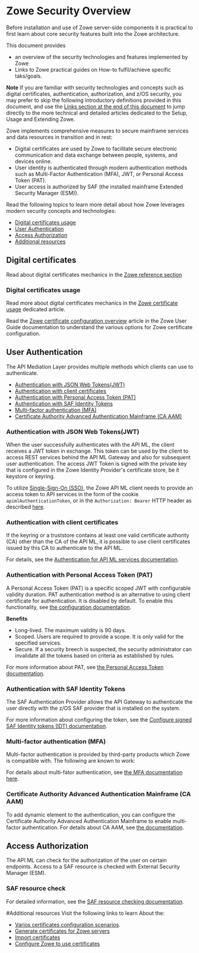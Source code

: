 # Zowe Security Overview
Before installation and use of Zowe server-side components it is practical to first learn about core security features built into the Zowe architecture.

This document provides 
  - an overview of the security technologies and features implemented by Zowe
  - Links to Zowe practical guides on How-to fulfil/achieve specific taks/goals.    

**Note** If you are familiar with security technologies and concepts such as digital certificates, authentication, authorization, and z/OS security, 
you may prefer to skip the following introductory definitions provided in this document, and use the [Links section at the end of this document](#links) to jump directly to the more technical and detailed articles dedicated to the Setup, Usage and Extending Zowe. 

<!-- TODO#PZA: provide general security architecture overview diagram -->

Zowe implements comprehensive measures to secure mainframe services and data resources in transition and in rest:

  - Digital certificates are used by Zowe to facilitate secure electronic communication and data exchange between people, systems, and devices online.
  - User identity is authenticated through modern authentication methods such as Multi-Factor Authentication (MFA), JWT, or Personal Access Token (PAT).
  - User access is authorized by SAF (the installed mainframe Extended Security Manager (ESM)).

Read the following topics to learn more detail about how Zowe leverages modern security concepts and technologies:

  - [Digital certificates usage](#digital-certificates-usage)
  - [User Authentication](#authentication-methods)
  - [Access Authorization](#access-authorization)
  - [Additional resources](#additional-resources)

## Digital certificates
Read about digital certificates mechanics in the [Zowe reference section]()

### Digital certificates usage

Read more about digital certificates mechanics in the [Zowe certificate usage](../user-guide/use-certificates.md) dedicated article.

Read the [Zowe certificate configuration overview](../user-guide/configure-certificates.md) article in the Zowe User Guide documentation to understand the various options for Zowe certificate configuration.

## User Authentication

The API Mediation Layer provides multiple methods which clients can use to authenticate.

  * [Authentication with JSON Web Tokens(JWT)](#authentication-with-json-web-tokensjwt)
  * [Authentication with client certificates](#authentication-with-client-certificates)
  * [Authentication with Personal Access Token (PAT)](#authentication-with-personal-access-token-pat)
  * [Authentication with SAF Identity Tokens](#authentication-with-saf-identity-tokens)
  * [Multi-factor authentication (MFA)](#multi-factor-authentication-mfa)
  * [Certificate Authority Advanced Authentication Mainframe (CA AAM)](#certificate-authority-advanced-authentication-mainframe-ca-aam)

### Authentication with JSON Web Tokens(JWT)

When the user successfully authenticates with the API ML, the client receives a JWT token in exchange. This token can be used by the client to access REST services behind the API ML Gateway and also for subsequent user authentication. The access JWT Token is signed with the private key that is configured in the Zowe Identity Provider's certificate store, be it keystore or keyring.

To utilize [Single-Sign-On (SSO)](../user-guide/systemrequirements-zos#single-sign-on-sso), the Zowe API ML client needs to provide an access token to API services in the form of the cookie `apimlAuthenticationToken`, or in the `Authorization: Bearer` HTTP header as described [here](https://github.com/zowe/sample-spring-boot-api-service/blob/master/zowe-rest-api-sample-spring/docs/api-client-authentication.md#authenticated-request).

### Authentication with client certificates

If the keyring or a truststore contains at least one valid certificate authority (CA) other than the CA of the API ML, it is possible to use client certificates issued by this CA to authenticate to the API ML.

For details, see the [Authentication for API ML services documentation](../extend/extend-apiml/authentication-for-apiml-services#authentication-parameters).

### Authentication with Personal Access Token (PAT)

A Personal Access Token (PAT) is a specific scoped JWT with configurable validity duration. PAT authentication method is an alternative to using client certificate for authentication. It is disabled by default. To enable this functionality, see [the configuration documentation](../user-guide/api-mediation/api-gateway-configuration#personal-access-token ).

**Benefits**

- Long-lived. The maximum validity is 90 days.
- Scoped. Users are required to provide a scope. It is only valid for the specified services.
- Secure. If a security breech is suspected, the security administrator can invalidate all the tokens based on criteria as established by rules.

For more information about PAT, see [the Personal Access Token documentation](../user-guide/api-mediation/api-mediation-personal-access-token).

### Authentication with SAF Identity Tokens
The SAF Authentication Provider allows the API Gateway to authenticate the user directly with the z/OS SAF provider that is installed on the system.

For more information about configuring the token, see the [Configure signed SAF Identity tokens (IDT) documentation](../user-guide/configure-zos-system#configure-signed-saf-identity-tokens-idt).

### Multi-factor authentication (MFA)

Multi-factor authentication is provided by third-party products which Zowe is compatible with. The following are known to work:

For details about multi-fator authentication, see [the MFA documentation here](../user-guide/mvd-configuration#multi-factor-authentication-configuration).

### Certificate Authority Advanced Authentication Mainframe (CA AAM)

To add dynamic element to the authentication, you can configure the Certificate Authority Advanced Authentication Mainframe to enable multi-factor authentication. For details about CA AAM, see [the documentation](https://techdocs.broadcom.com/us/en/ca-mainframe-software/security/ca-advanced-authentication-mainframe/2-0.html).

## Access Authorization

The API ML can check for the authorization of the user on certain endpoints. Access to a SAF resource is checked with External Security Manager (ESM).

### SAF resource check

For detailed information, see the [SAF resource checking documentation](../user-guide/api-mediation/api-gateway-configuration#saf-resource-checking).


#Additional resources
Visit the following links to learn About the: 
- [Varios certificates configuration scenarios](#../user-guide/api-mediation/certificate-configuration-scenarios).
- [Generate certificates for Zowe servers](#../user-guide/generate-certificates)
- [Import certificates](#../user-guide/import-certificates)
- [Configure Zowe to use certificates](#../user-guide/configure-certificates)